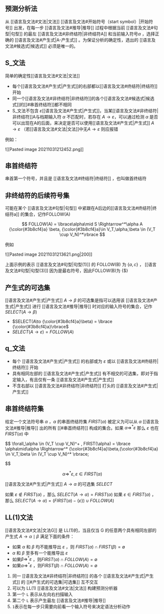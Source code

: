 ## 预测分析法

从 [[语言及文法#文法|文法]] [[语言及文法#开始符号（start symbol）|开始符号]] 出发，在每一步 [[语言及文法#推导|推导]] 过程中根据当前 [[语言及文法#句型|句型]] 的最左 [[语言及文法#非终结符|非终结符A]] 和当前输入符号$\alpha$ ，选择正确的 [[语言及文法#产生式|A-产生式]] 。为保证分析的确定性，选出的 [[语言及文法#候选式|候选式]] 必须是唯一的。

## S_文法
简单的确定性[[语言及文法#文法|文法]]
- 每个[[语言及文法#产生式|产生式]]的右部都以[[语言及文法#终结符|终结符]]开始
- 同一个[[语言及文法#非终结符|非终结符]]的各个[[语言及文法#候选式|候选式]]的[[#串首终结符]]都不相同
- S_文法不包含 $\varepsilon$[[语言及文法#产生式|产生式]]，当某[[语言及文法#非终结符|非终结符]]A与档期输入符 $\alpha$ 不匹配时，若存在 $A\to\varepsilon$，可以通过检测 $\alpha$ 是否可以出现在A的后面，来决定是否可以使用[[语言及文法#产生式|产生式]] $A\to\varepsilon$ （若[[语言及文法#文法|文法]]中无$A\to\varepsilon$ 则应报错

例如：

![[Pasted image 20211031212452.png]]


## 串首终结符

串首第一个符号，并且是 [[语言及文法#终结符|终结符]] ，也叫做首终结符


## 非终结符的后续符号集


可能在某个 [[语言及文法#句型|句型]] 中紧跟在A后边的[[语言及文法#终结符|终结符a]]  的集合，记作FOLLOW(A)

$$
FOLLOW(A) = \lbrace\alpha\mid S \Rightarrow^*\alpha A {\color{#3b8cf4}a} \beta, {\color{#3b8cf4}a}\in V_T,\alpha,\beta \in (V_T \cup V_N)^*\rbrace
$$

例如

![[Pasted image 20211031213621.png|200]]

上面示例的表示 [[语言及文法#句型|句型(1)]] 的 FOLLOW(B) 为 $\{a,c\}$ ， [[语言及文法#句型|句型(3)]] 因为是最右符号，因此FOLLOW(B)为 $\{\$\}$

## 产生式的可选集

[[语言及文法#产生式|产生式]] $A\to\beta$  的可选集是指可以选用该 [[语言及文法#产生式|产生式]] 进行 [[语言及文法#推导|推导]] 时对应的输入符号的集合，记作 $SELECT(A\to\beta)$
- $SELECT(A\to {\color{#3b8cf4}a}\beta) = \lbrace {\color{#3b8cf4}a}\rbrace$
-  $SELECT(A\to\varepsilon) = FOLLOW(A)$




## q_文法

- 每个 [[语言及文法#产生式|产生式]] 的右部或为 $\varepsilon$ 或以 [[语言及文法#终结符|终结符]] 开始
- 具有相同左部的 [[语言及文法#产生式|产生式]] 有不相交的可选集，即对于指定输入，有且仅有一条 [[语言及文法#产生式|产生式]]
- 不含右部以 [[语言及文法#非终结符|非终结符]] 打头的 [[语言及文法#产生式|产生式]] 


## 串首终结符集

给定一个文法符号串 $\alpha$ ，$\alpha$ 的串首终结符集 $FIRST(\alpha)$ 被定义为可以从 $\alpha$  [[语言及文法#推导|推导]] 出的所有 [[#串首终结符]] 构成的集合。如果 $\alpha \Rightarrow^* \varepsilon$  那么 $\varepsilon$ 也在 $FIRST(\alpha)$ 中

$$
\forall_\alpha \in (V_T \cup V_N)^+ , FIRST(\alpha) = \lbrace \alpha\mid\alpha \Rightarrow^* {\color{#3b8cf4}a}\beta,{\color{#3b8cf4}a} \in V_T,\beta \in (V_T \cup V_N)^* \rbrace;

$$

$$
\alpha \Rightarrow ^* \varepsilon , \varepsilon \in FIRST(\alpha)
$$

[[语言及文法#产生式|产生式]] $A \to \alpha$ 的可选集 $SELECT$

如果 $\varepsilon \notin FIRST(\alpha)$ ，那么 $SELECT(A\to\alpha)=FIRST(\alpha)$
如果 $\varepsilon \in FIRST(\alpha)$ ，那么 $SELECT(A\to\alpha)=(FIRST(\alpha)-\{\varepsilon\})\cup FOLLOW(A)$

## LL(1)文法

[[语言及文法#文法|文法G]]  是 LL(1)的，当且仅当  G 的任意两个具有相同左部的产生式 $A\to\alpha\mid\beta$ 满足下面的条件：

- 如果 $\alpha$ 和 $\beta$ 均不能推导出 $\varepsilon$ ，则 $FIRST(\alpha) \cap FIRST(\beta)= \emptyset$
-  $\alpha$ 和 $\beta$ 至多有一个能推导出 $\varepsilon$ 
-  如果$\beta \Rightarrow^*\varepsilon$ ，则$FIRST(\alpha) \cap FOLLOW(A)= \emptyset$
-  如果$\alpha \Rightarrow^*\varepsilon$ ，则$FIRST(\beta) \cap FOLLOW(A)= \emptyset$

1. 同一 [[语言及文法#非终结符|非终结符]] 的各个 [[语言及文法#产生式|产生式]] 的 [[#产生式的可选集|可选集]] 互不交互
2. 可以为 LL(1) [[语言及文法#文法|文法]] 构建预测分析器
3. 第一个 `L` 表示从左向右扫描输入
3. 第二个 `L` 表示产生最左 [[语言及文法#推导|推导]]
4. `1`表示在每一步只需要向前看一个输入符号来决定语法分析动作